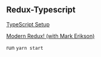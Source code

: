 ## Redux-Typescript

[TypeScript Setup](https://www.youtube.com/watch?v=1UcLoOD1lRM)

[Modern Redux! (with Mark Erikson)](https://www.youtube.com/watch?v=9zySeP5vH9c)

run `yarn start` 